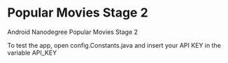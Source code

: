 # Popular Movies Stage 2
Android Nanodegree Popular Movies Stage 2

To test the app, open config.Constants.java and insert your API KEY in the variable API_KEY

